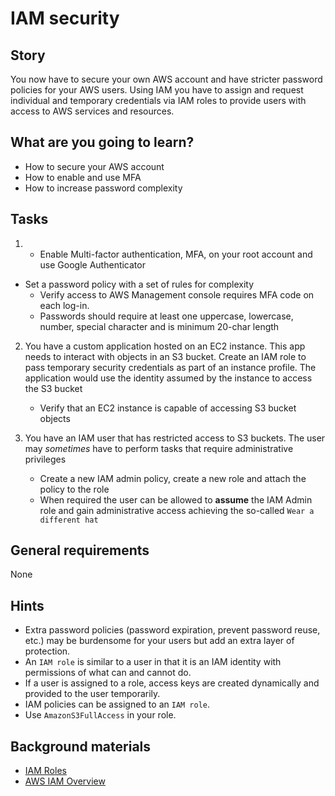 # IAM security

## Story

You now have to secure your own AWS account and have stricter password policies for your AWS users. Using IAM you have to assign and request individual and temporary credentials via IAM roles to provide users with access to AWS services and resources.

## What are you going to learn?

- How to secure your AWS account
- How to enable and use MFA
- How to increase password complexity

## Tasks

1. - Enable Multi-factor authentication, MFA, on your root account and use Google Authenticator
- Set a password policy with a set of rules for complexity
    - Verify access to AWS Management console requires MFA code on each log-in.
    - Passwords should require at least one uppercase, lowercase, number, special character and is minimum 20-char length

2. You have a custom application hosted on an EC2 instance. This app needs to interact with objects in an S3 bucket. Create an IAM role to pass temporary security credentials as part of an instance profile. The application would use the identity assumed by the instance to access the S3 bucket
    - Verify that an EC2 instance is capable of accessing S3 bucket objects

3. You have an IAM user that has restricted access to S3 buckets. The user may _sometimes_ have to perform tasks that require administrative privileges
    - Create a new IAM admin policy, create a new role and attach the policy to the role
    - When required the user can be allowed to __assume__ the IAM Admin role and gain administrative access achieving the so-called `Wear a different hat`

## General requirements

None

## Hints

- Extra password policies (password expiration, prevent password reuse, etc.) may be burdensome for your users but add an extra layer of protection.
- An `IAM role` is similar to a user in that it is an IAM identity with permissions of what can and cannot do.
- If a user is assigned to a role, access keys are created dynamically and provided to the user temporarily.
- IAM policies can be assigned to an `IAM role`.
- Use `AmazonS3FullAccess` in your role.

## Background materials

- <i class="far fa-exclamation"></i> [IAM Roles](https://docs.aws.amazon.com/IAM/latest/UserGuide/id_roles.html)
- <i class="far fa-video"></i> [AWS IAM Overview](https://www.youtube.com/watch?v=y8cbKJAo3B4)
